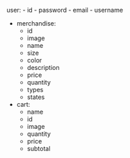  user:
    - id
    - password
    - email
    - username
- merchandise:
    - id
    - image
    - name
    - size
    - color
    - description
    - price
    - quantity
    - types
    - states
- cart:
    - name
    - id
    - image
    - quantity
    - price
    - subtotal
